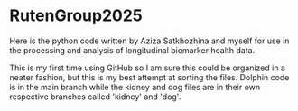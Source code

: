 # RutenGroup2025
Here is the python code written by Aziza Satkhozhina and myself for use in the processing and analysis of longitudinal biomarker health data.

This is my first time using GitHub so I am sure this could be organized in a neater fashion, but this is my best attempt at sorting the files. Dolphin code is in the main branch while the kidney and dog files are in their own respective branches called 'kidney' and 'dog'.
